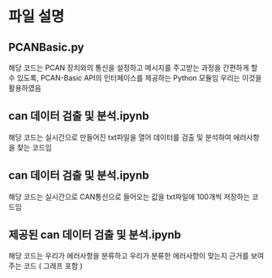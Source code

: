 # 파일 설명

## PCANBasic.py
해당 코드는 PCAN 장치와의 통신을 설정하고 메시지를 주고받는 과정을 간편하게 할 수 있도록, PCAN-Basic API의 인터페이스를 제공하는 Python 모듈임
우리는 이것을 활용하였음

## can 데이터 검출 및 분석.ipynb
해당 코드는 실시간으로 만들어진 txt파일을 열어 데이터를 검출 및 분석하여 에러사항을 찾는 코드임

## can 데이터 검출 및 분석.ipynb
해당 코드는 실시간으로 CAN통신으로 들어오는 값을 txt파일에 100개씩 저장하는 코드임

## 제공된 can 데이터 검출 및 분석.ipynb
해당 코드는 우리가 에러사항을 분류하고 우리가 분류한 에러사항이 맞는지 근거를 보여주는 코드 ( 그래프 포함 ) 

